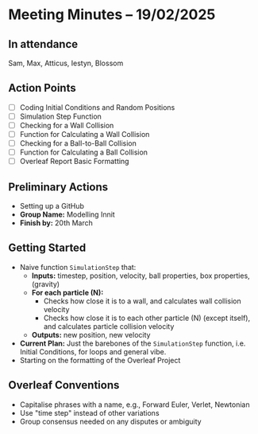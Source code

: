 # Meeting Minutes – 19/02/2025

## In attendance
Sam, Max, Atticus, Iestyn, Blossom

## Action Points
- [ ] Coding Initial Conditions and Random Positions
- [ ] Simulation Step Function
- [ ] Checking for a Wall Collision
- [ ] Function for Calculating a Wall Collision
- [ ] Checking for a Ball-to-Ball Collision
- [ ] Function for Calculating a Ball Collision
- [ ] Overleaf Report Basic Formatting

## Preliminary Actions
- Setting up a GitHub
- **Group Name:** Modelling Innit
- **Finish by:** 20th March

## Getting Started
- Naive function `SimulationStep` that:
  - **Inputs:** timestep, position, velocity, ball properties, box properties, (gravity)
  - **For each particle (N):**
    - Checks how close it is to a wall, and calculates wall collision velocity
    - Checks how close it is to each other particle (N) (except itself), and calculates particle collision velocity
  - **Outputs:** new position, new velocity
- **Current Plan:** Just the barebones of the `SimulationStep` function, i.e. Initial Conditions, for loops and general vibe.
- Starting on the formatting of the Overleaf Project

## Overleaf Conventions
- Capitalise phrases with a name, e.g., Forward Euler, Verlet, Newtonian
- Use "time step" instead of other variations
- Group consensus needed on any disputes or ambiguity
